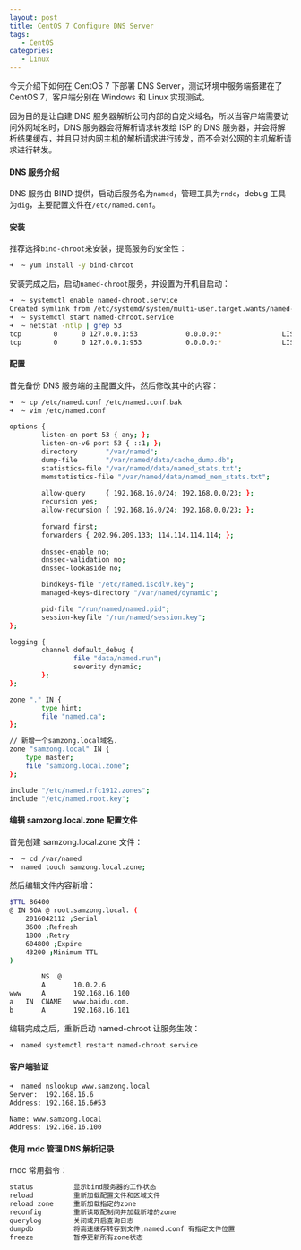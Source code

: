 ```yaml
---
layout: post
title: CentOS 7 Configure DNS Server
tags: 
   - CentOS
categories:
   - Linux
---
```



今天介绍下如何在 CentOS 7 下部署 DNS Server，测试环境中服务端搭建在了 CentOS 7，客户端分别在 Windows 和 Linux 实现测试。

因为目的是让自建 DNS 服务器解析公司内部的自定义域名，所以当客户端需要访问外网域名时，DNS 服务器会将解析请求转发给 ISP 的 DNS 服务器，并会将解析结果缓存，并且只对内网主机的解析请求进行转发，而不会对公网的主机解析请求进行转发。

#### DNS 服务介绍

DNS 服务由 BIND 提供，启动后服务名为`named`，管理工具为`rndc`，debug 工具为`dig`，主要配置文件在`/etc/named.conf`。

#### 安装

推荐选择`bind-chroot`来安装，提高服务的安全性：

```bash
➜  ~ yum install -y bind-chroot
```

安装完成之后，启动`named-chroot`服务，并设置为开机自启动：

```bash
➜  ~ systemctl enable named-chroot.service
Created symlink from /etc/systemd/system/multi-user.target.wants/named-chroot.service to /usr/lib/systemd/system/named-chroot.service.
➜  ~ systemctl start named-chroot.service
➜  ~ netstat -ntlp | grep 53
tcp        0      0 127.0.0.1:53            0.0.0.0:*               LISTEN      4515/named
tcp        0      0 127.0.0.1:953           0.0.0.0:*               LISTEN      4515/named
```

#### 配置

首先备份 DNS 服务端的主配置文件，然后修改其中的内容：

```bash
➜  ~ cp /etc/named.conf /etc/named.conf.bak
➜  ~ vim /etc/named.conf

options {
        listen-on port 53 { any; };
        listen-on-v6 port 53 { ::1; };
        directory       "/var/named";
        dump-file       "/var/named/data/cache_dump.db";
        statistics-file "/var/named/data/named_stats.txt";
        memstatistics-file "/var/named/data/named_mem_stats.txt";
        
        allow-query     { 192.168.16.0/24; 192.168.0.0/23; };
        recursion yes;
        allow-recursion { 192.168.16.0/24; 192.168.0.0/23; };
        
        forward first;
        forwarders { 202.96.209.133; 114.114.114.114; };
        
        dnssec-enable no;
        dnssec-validation no;
        dnssec-lookaside no;

        bindkeys-file "/etc/named.iscdlv.key";
        managed-keys-directory "/var/named/dynamic";

        pid-file "/run/named/named.pid";
        session-keyfile "/run/named/session.key";
};

logging {
        channel default_debug {
                file "data/named.run";
                severity dynamic;
        };
};

zone "." IN {
        type hint;
        file "named.ca";
};

// 新增一个samzong.local域名.
zone "samzong.local" IN {
    type master;
    file "samzong.local.zone";
};

include "/etc/named.rfc1912.zones";
include "/etc/named.root.key";
```

#### 编辑 samzong.local.zone 配置文件

首先创建 samzong.local.zone 文件：

```bash
➜  ~ cd /var/named
➜  named touch samzong.local.zone;
```

然后编辑文件内容新增：

```bash
$TTL 86400
@ IN SOA @ root.samzong.local. (
    2016042112 ;Serial
    3600 ;Refresh
    1800 ;Retry
    604800 ;Expire
    43200 ;Minimum TTL
)

        NS  @
        A       10.0.2.6
www     A       192.168.16.100
a   IN  CNAME   www.baidu.com.
b       A       192.168.16.101
```

编辑完成之后，重新启动 named-chroot 让服务生效：

```bash
➜  named systemctl restart named-chroot.service
```

#### 客户端验证

```bash
➜  named nslookup www.samzong.local
Server:  192.168.16.6
Address: 192.168.16.6#53

Name: www.samzong.local
Address: 192.168.16.100
```

#### 使用 rndc 管理 DNS 解析记录

rndc 常用指令：

```bash
status          显示bind服务器的工作状态
reload          重新加载配置文件和区域文件
reload zone     重新加载指定的zone
reconfig        重新读取配制间并加载新增的zone
querylog        关闭或开启查询日志
dumpdb          将高速缓存转存到文件,named.conf 有指定文件位置
freeze          暂停更新所有zone状态
```
